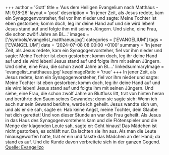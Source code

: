+++
author = 'Gott'
title = 'Aus dem Heiligen Evangelium nach Matthäus - Mt 9,18-26'
layout = 'post'
description = 'In jener Zeit, als Jesus redete, kam ein Synagogenvorsteher, fiel vor ihm nieder und sagte: Meine Tochter ist eben gestorben; komm doch, leg ihr deine Hand auf und sie wird leben! Jesus stand auf und folgte ihm mit seinen Jüngern. Und siehe, eine Frau, die schon zwölf Jahre an Bl....'
images = ['/symbols/evangelist_matthaeus.jpg']
categories = ['EVANGELIUM']
tags = ['EVANGELIUM']
date = '2024-07-08 08:00:00 +0100'
summary = 'In jener Zeit, als Jesus redete, kam ein Synagogenvorsteher, fiel vor ihm nieder und sagte: Meine Tochter ist eben gestorben; komm doch, leg ihr deine Hand auf und sie wird leben! Jesus stand auf und folgte ihm mit seinen Jüngern. Und siehe, eine Frau, die schon zwölf Jahre an Bl....'
linkedsummaryImage = 'evangelist_matthaeus.jpg'
keepImageRatio = 'true'
+++
In jener Zeit, als Jesus redete, kam ein Synagogenvorsteher, fiel vor ihm nieder und sagte: Meine Tochter ist eben gestorben; komm doch, leg ihr deine Hand auf und sie wird leben!
Jesus stand auf und folgte ihm mit seinen Jüngern.
Und siehe, eine Frau, die schon zwölf Jahre an Blutfluss litt, trat von hinten heran und berührte den Saum seines Gewandes;
denn sie sagte sich: Wenn ich auch nur sein Gewand berühre, werde ich geheilt.<!--more-->
Jesus wandte sich um, und als er sie sah, sagte er: Hab keine Angst, meine Tochter, dein Glaube hat dich gerettet! Und von dieser Stunde an war die Frau geheilt.
Als Jesus in das Haus des Synagogenvorstehers kam und die Flötenspieler und die Menge der klagenden Leute sah,
sagte er: Geht hinaus! Das Mädchen ist nicht gestorben, es schläft nur. Da lachten sie ihn aus.
Als man die Leute hinausgeworfen hatte, trat er ein und fasste das Mädchen an der Hand; da stand es auf.
Und die Kunde davon verbreitete sich in der ganzen Gegend.<br> [Quelle: Evangelizo](https://evangeliumtagfuertag.org/DE/gospel)